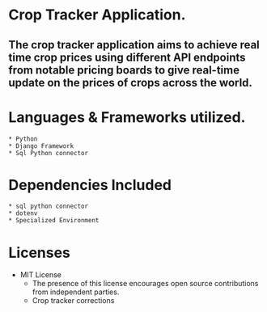 # Crop Tracker Application.

   ## The crop tracker application aims to achieve real time crop prices using different API endpoints from notable pricing boards to give real-time update on the prices of crops across the world.

# Languages & Frameworks utilized.
    * Python
    * Django Framework
    * Sql Python connector

# Dependencies Included
    * sql python connector
    * dotenv
    * Specialized Environment

# Licenses
 * MIT License
    * The presence of this license encourages open source contributions from independent parties.
    * Crop tracker  corrections
# 

